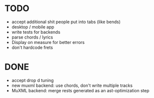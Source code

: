 # TODO
- accept additional shit people put into tabs (like bends)
- desktop / mobile app
- write tests for backends
- parse chords / lyrics 
- Display on measure for better errors
- don't hardcode frets

# DONE

- accept drop d tuning
- new muxml backend: use chords, don't write multiple tracks
- MuXML backend: merge rests generated as an ast-optimization step

